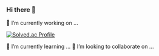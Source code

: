 ### Hi there 👋

🔭 I’m currently working on ...

[![Solved.ac Profile](http://mazassumnida.wtf/api/generate_badge?boj=subin1031)](https://solved.ac/subin1031)<br/>

🌱 I’m currently learning ...
👯 I’m looking to collaborate on ...
